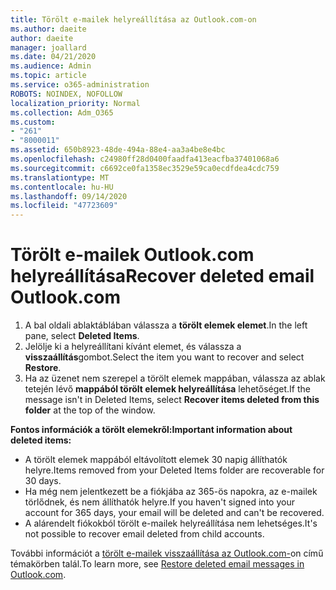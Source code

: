 ```yaml
---
title: Törölt e-mailek helyreállítása az Outlook.com-on
ms.author: daeite
author: daeite
manager: joallard
ms.date: 04/21/2020
ms.audience: Admin
ms.topic: article
ms.service: o365-administration
ROBOTS: NOINDEX, NOFOLLOW
localization_priority: Normal
ms.collection: Adm_O365
ms.custom:
- "261"
- "8000011"
ms.assetid: 650b8923-48de-494a-88e4-aa3a4be8e4bc
ms.openlocfilehash: c24980ff28d0400faadfa413eacfba37401068a6
ms.sourcegitcommit: c6692ce0fa1358ec3529e59ca0ecdfdea4cdc759
ms.translationtype: MT
ms.contentlocale: hu-HU
ms.lasthandoff: 09/14/2020
ms.locfileid: "47723609"
---
```

# <a name="recover-deleted-email-outlookcom"></a><span data-ttu-id="619e7-102">Törölt e-mailek Outlook.com helyreállítása</span><span class="sxs-lookup"><span data-stu-id="619e7-102">Recover deleted email Outlook.com</span></span>

1. <span data-ttu-id="619e7-103">A bal oldali ablaktáblában válassza a **törölt elemek elemet**.</span><span class="sxs-lookup"><span data-stu-id="619e7-103">In the left pane, select **Deleted Items**.</span></span>
2. <span data-ttu-id="619e7-104">Jelölje ki a helyreállítani kívánt elemet, és válassza a **visszaállítás**gombot.</span><span class="sxs-lookup"><span data-stu-id="619e7-104">Select the item you want to recover and select **Restore**.</span></span>
3. <span data-ttu-id="619e7-105">Ha az üzenet nem szerepel a törölt elemek mappában, válassza az ablak tetején lévő **mappából törölt elemek helyreállítása** lehetőséget.</span><span class="sxs-lookup"><span data-stu-id="619e7-105">If the message isn't in Deleted Items, select **Recover items deleted from this folder** at the top of the window.</span></span>

 <span data-ttu-id="619e7-106">**Fontos információk a törölt elemekről:**</span><span class="sxs-lookup"><span data-stu-id="619e7-106">**Important information about deleted items:**</span></span>
  
- <span data-ttu-id="619e7-107">A törölt elemek mappából eltávolított elemek 30 napig állíthatók helyre.</span><span class="sxs-lookup"><span data-stu-id="619e7-107">Items removed from your Deleted Items folder are recoverable for 30 days.</span></span>
- <span data-ttu-id="619e7-108">Ha még nem jelentkezett be a fiókjába az 365-ös napokra, az e-mailek törlődnek, és nem állíthatók helyre.</span><span class="sxs-lookup"><span data-stu-id="619e7-108">If you haven't signed into your account for 365 days, your email will be deleted and can't be recovered.</span></span>
- <span data-ttu-id="619e7-109">A alárendelt fiókokból törölt e-mailek helyreállítása nem lehetséges.</span><span class="sxs-lookup"><span data-stu-id="619e7-109">It's not possible to recover email deleted from child accounts.</span></span>

<span data-ttu-id="619e7-110">További információt a [törölt e-mailek visszaállítása az Outlook.com-](https://support.office.com/article/cf06ab1b-ae0b-418c-a4d9-4e895f83ed50?wt.mc_id=Office_Outlook_com_Alchemy)on című témakörben talál.</span><span class="sxs-lookup"><span data-stu-id="619e7-110">To learn more, see [Restore deleted email messages in Outlook.com](https://support.office.com/article/cf06ab1b-ae0b-418c-a4d9-4e895f83ed50?wt.mc_id=Office_Outlook_com_Alchemy).</span></span>